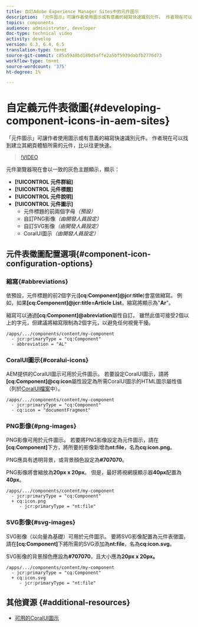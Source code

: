 ```yaml
---
title: 自訂Adobe Experience Manager Sites中的元件圖示
description: 「元件圖示」可讓作者使用圖示或有意義的縮寫快速識別元件。 作者現在可以找到建立其網頁體驗所需的元件，比以往更快速。
topics: components
audience: administrator, developer
doc-type: technical video
activity: develop
version: 6.3, 6.4, 6.5
translation-type: tm+mt
source-git-commit: c85a59a8bd180d5affe2a5bf5939dabfb2776d73
workflow-type: tm+mt
source-wordcount: '375'
ht-degree: 1%

---
```



# 自定義元件表徵圖{#developing-component-icons-in-aem-sites}

「元件圖示」可讓作者使用圖示或有意義的縮寫快速識別元件。 作者現在可以找到建立其網頁體驗所需的元件，比以往更快速。

>[!VIDEO](https://video.tv.adobe.com/v/16778/?quality=9&learn=on)

元件瀏覽器現在會以一致的灰色主題顯示，顯示：

* **[!UICONTROL 元件群組]**
* **[!UICONTROL 元件標題]**
* **[!UICONTROL 元件說明]**
* **[!UICONTROL 元件圖示]**
   * 元件標題的前兩個字母&#x200B;*（預設）*
   * 自訂PNG影像&#x200B;*（由開發人員設定）*
   * 自訂SVG影像&#x200B;*（由開發人員設定）*
   * CoralUI圖示&#x200B;*（由開發人員設定）*

## 元件表徵圖配置選項{#component-icon-configuration-options}

### 縮寫{#abbreviations}

依預設，元件標題的前2個字元(**[cq:Component]@jcr:title**)會當做縮寫。 例如，如果&#x200B;**[cq:Component]@jcr:title=Article List**，縮寫將顯示為&quot;**Ar**&quot;。

縮寫可以通過&#x200B;**[cq:Component]@abreviation**&#x200B;屬性自訂。 雖然此值可接受2個以上的字元，但建議將縮寫限制為2個字元，以避免任何視覺干擾。

```plain
/apps/.../components/content/my-component
  - jcr:primaryType = "cq:Component"
  - abbreviation = "AL"
```

### CoralUI圖示{#coralui-icons}

AEM提供的CoralUI圖示可用於元件圖示。 若要設定CoralUI圖示，請將&#x200B;**[cq:Component]@cq:icon**&#x200B;屬性設定為所需CoralUI圖示的HTML圖示屬性值（列於[CoralUI檔案](https://helpx.adobe.com/experience-manager/6-5/sites/developing/using/reference-materials/coral-ui/coralui3/Coral.Icon.html)中）。

```plain
/apps/.../components/content/my-component
  - jcr:primaryType = "cq:Component"
  - cq:icon = "documentFragment"
```

### PNG影像{#png-images}

PNG影像可用於元件圖示。 若要將PNG影像設定為元件圖示，請在&#x200B;**[cq:Component]**&#x200B;下方，將所要的影像新增為&#x200B;**nt:file**，名為&#x200B;**cq:icon.png**。

PNG應具有透明背景，或背景顏色設定為&#x200B;**#707070**。

PNG影像將會縮放為&#x200B;**20px x 20px**。 但是，最好將視網膜顯示器&#x200B;**40px**&#x200B;配置為&#x200B;**40px**。

```plain
/apps/.../components/content/my-component
  - jcr:primaryType = "cq:Component"
  + cq:icon.png
     - jcr:primaryType = "nt:file"
```

### SVG影像{#svg-images}

SVG影像（以向量為基礎）可用於元件圖示。 要將SVG影像配置為元件表徵圖，請在&#x200B;**[cq:Component]**&#x200B;下將所需的SVG添加為&#x200B;**nt:file**，名為&#x200B;**cq:icon.svg**。

SVG影像的背景顏色應設為&#x200B;**#707070**，且大小應為&#x200B;**20px x 20px。**

```plain
/apps/.../components/content/my-component
  - jcr:primaryType = "cq:Component"
  + cq:icon.svg
     - jcr:primaryType = "nt:file"
```

## 其他資源 {#additional-resources}

* [可用的CoralUI圖示](https://helpx.adobe.com/experience-manager/6-5/sites/developing/using/reference-materials/coral-ui/coralui3/Coral.Icon.html)
